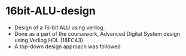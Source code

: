# 16bit-ALU-design
* Design of a 16-bit ALU using verilog.
* Done as a part of the coursework, Advanced Digital System design using Verilog HDL (18EC43)
* A top-down design approach was followed
